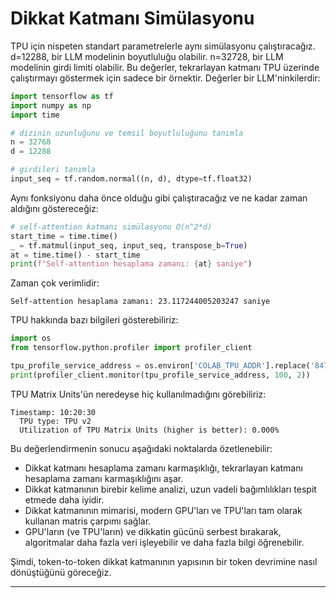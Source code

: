 # Dikkat Katmanı Simülasyonu

TPU için nispeten standart parametrelerle aynı simülasyonu çalıştıracağız. d=12288, bir LLM modelinin boyutluluğu olabilir. n=32728, bir LLM modelinin girdi limiti olabilir. Bu değerler, tekrarlayan katmanı TPU üzerinde çalıştırmayı göstermek için sadece bir örnektir. Değerler bir LLM'ninkilerdir:
```python
import tensorflow as tf
import numpy as np
import time

# dizinin uzunluğunu ve temsil boyutluluğunu tanımla
n = 32768
d = 12288

# girdileri tanımla
input_seq = tf.random.normal((n, d), dtype=tf.float32)
```
Aynı fonksiyonu daha önce olduğu gibi çalıştıracağız ve ne kadar zaman aldığını göstereceğiz:
```python
# self-attention katmanı simülasyonu O(n^2*d)
start_time = time.time()
_ = tf.matmul(input_seq, input_seq, transpose_b=True)
at = time.time() - start_time
print(f"Self-attention hesaplama zamanı: {at} saniye")
```
Zaman çok verimlidir:
```
Self-attention hesaplama zamanı: 23.117244005203247 saniye
```
TPU hakkında bazı bilgileri gösterebiliriz:
```python
import os
from tensorflow.python.profiler import profiler_client

tpu_profile_service_address = os.environ['COLAB_TPU_ADDR'].replace('8470', '8466')
print(profiler_client.monitor(tpu_profile_service_address, 100, 2))
```
TPU Matrix Units'ün neredeyse hiç kullanılmadığını görebiliriz:
```
Timestamp: 10:20:30
  TPU type: TPU v2
  Utilization of TPU Matrix Units (higher is better): 0.000%
```
Bu değerlendirmenin sonucu aşağıdaki noktalarda özetlenebilir:

* Dikkat katmanı hesaplama zamanı karmaşıklığı, tekrarlayan katmanı hesaplama zamanı karmaşıklığını aşar.
* Dikkat katmanının birebir kelime analizi, uzun vadeli bağımlılıkları tespit etmede daha iyidir.
* Dikkat katmanının mimarisi, modern GPU'ları ve TPU'ları tam olarak kullanan matris çarpımı sağlar.
* GPU'ların (ve TPU'ların) ve dikkatin gücünü serbest bırakarak, algoritmalar daha fazla veri işleyebilir ve daha fazla bilgi öğrenebilir.

Şimdi, token-to-token dikkat katmanının yapısının bir token devrimine nasıl dönüştüğünü göreceğiz.

---

